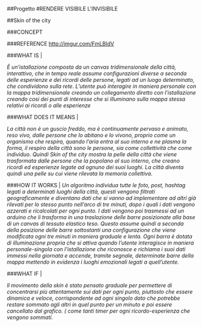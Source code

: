 ##Progetto 
#RENDERE VISIBILE L'INVISIBILE

##Skin of the city

###CONCEPT


###REFERENCE
http://imgur.com/FmLBIdV

###WHAT IS |

*È un’istallazione composta da un canvas tridimensionale della città, interattivo, che in tempo reale assume configurazioni diverse a seconda delle esperienze e dei ricordi delle persone, legati ad un luogo determinato, che condividono sulla rete. L’utente può interagire in maniera personale con la mappa tridimensionale creando un collegamento diretto con l’istallazione creando cosi dei punti di interesse che si illuminano sulla mappa stessa relativi ai ricordi o alle esperienze* 

###WHAT DOES IT MEANS |

*La città non è un guscio freddo, ma è continuamente pervaso e animato, reso vivo, dalle persone che lo abitano e lo vivono, proprio come un organismo che respira, quando l’aria entra al suo interno e ne plasma la forma, il respiro della città sono le persone, sia come collettività che come individuo. Quindi Skin of the city mostra la pelle della città che viene trasformata dalle persone che la popolano al suo interno, che creano ricordi ed esperienze legate ad ognuno dei suoi luoghi. La città diventa quindi una pelle su cui viene rilevata la memoria collettiva.*

###HOW IT WORKS |
*Un algoritmo individua tutte le foto, post, hashtag legati a determinati luoghi della città, questi vengono filtrati geograficamente e diventano dati che si vanno ad implementare ad altri già rilevati per lo stesso punto nell’arco di tre minuti, dopo i quali i dati vengono azzerati e ricalcolati per ogni punto. I dati vengono poi trasmessi ad un arduino che li trasforma in una traslazione delle barre posizionate alla base di un canvas di tessuto elastico teso. Questo assume quindi a seconda della posizione delle barre sottostanti una configurazione che viene modificata ogni tre minuti in maniera graduale e lenta. Ogni barra è dotata di illuminazione propria che si attiva quando l’utente interagisce in maniera personale-singola con l’istallazione che riconosce e richiama i suoi dati immessi nella giornata e accende, tramite segnale, determinate barre della mappa mettendo in evidenza i luoghi emozionali legati a quell’utente.*

###WHAT IF |

*Il movimento della skin è stato pensato graduale per permettere di concentrarsi più attentamente sui dati per ogni punto, piuttosto che essere dinamica e veloce, corrispondente ad ogni singolo dato che potrebbe restare sommato agli altri in quel punto per un minuto e poi essere cancellato dal grafico. ( come tanti timer per ogni ricordo-esperienza  che vengono sommati.*
